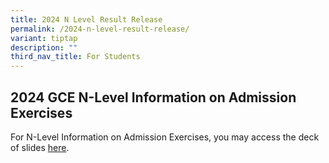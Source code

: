 ```yaml
---
title: 2024 N Level Result Release
permalink: /2024-n-level-result-release/
variant: tiptap
description: ""
third_nav_title: For Students
---
```

<h2>2024 GCE N-Level Information on Admission Exercises</h2>
<p>For N-Level Information on Admission Exercises, you may access the deck
of slides <a href="https://drive.google.com/file/d/192nZUfZn-4R_KDTV-ZoDqLZmRXb7cBLU/view?usp=sharing" rel="noopener nofollow" target="_blank">here</a>.</p>
<p></p>